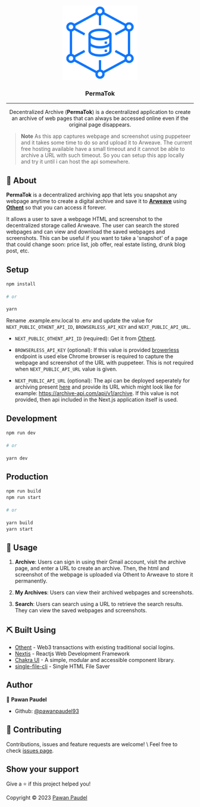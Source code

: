<p align="center">
  <a href="" rel="noopener"><img width=200px height=200px src="public/logo.svg" alt="PermaTok"></a>
</p>

<h3 align="center">PermaTok</h3>

---

<p align="center"> Decentralized Archive (<b>PermaTok</b>) is a decentralized application to create an archive of web pages that can always be accessed online even if the original page disappears.
    <br/>
</p>

> **Note**
> As this app captures webpage and screenshot using puppeteer and it takes some time to do so and upload it to Arweave. The current free hosting available have a small timeout and it cannot be able to archive a URL with such timeout. So you can setup this app locally and try it until i can host the api somewhere.

## 🧐 About

**PermaTok** is a decentralized archiving app that lets you snapshot any webpage anytime to create a digital archive and save it to **[Arweave](https://arweave.org/ 'Arweave')** using **[Othent](https://othent.io/ 'Othent')** so that you can access it forever.

It allows a user to save a webpage HTML and screenshot to the decentralized storage called Arweave. The user can search the stored webpages and can view and download the saved webpages and screenshots. This can be useful if you want to take a 'snapshot' of a page that could change soon: price list, job offer, real estate listing, drunk blog post, etc.

## Setup

```sh
npm install

# or

yarn
```

Rename .example.env.local to .env and update the value for `NEXT_PUBLIC_OTHENT_API_ID`, `BROWSERLESS_API_KEY` and `NEXT_PUBLIC_API_URL`.

- `NEXT_PUBLIC_OTHENT_API_ID` (required): Get it from [Othent](https://othent.io).

- `BROWSERLESS_API_KEY` (optional): If this value is provided [browerless](https://www.browserless.io/) endpoint is used else Chrome browser is required to capture the webpage and screenshot of the URL with puppeteer. This is not required when `NEXT_PUBLIC_API_URL` value is given.

- `NEXT_PUBLIC_API_URL` (optional): The api can be deployed seperately for archiving present [here](https://github.com/pawanpaudel93/permatok-api/) and provide its URL which might look like for example: <https://archive-api.com/api/v1/archive>. If this value is not provided, then api included in the Next.js application itself is used.

## Development

```sh
npm run dev

# or

yarn dev
```

## Production

```sh
npm run build
npm run start

# or

yarn build
yarn start
```

## 🎈 Usage

1. **Archive**: Users can sign in using their Gmail account, visit the archive page, and enter a URL to create an archive. Then, the html and screenshot of the webpage is uploaded via Othent to Arweave to store it permanently.

2. **My Archives**: Users can view their archived webpages and screenshots.

3. **Search**: Users can search using a URL to retrieve the search results. They can view the saved webpages and screenshots.

## ⛏️ Built Using

- [Othent](https://othent.io) - Web3 transactions with existing traditional social logins.
- [Nextjs](https://nextjs.org/) - Reactjs Web Development Framework
- [Chakra UI](https://chakra-ui.com/) - A simple, modular and accessible component library.
- [single-file-cli](https://github.com/pawanpaudel93/single-file-cli) - Single HTML File Saver

## Author

👤 **Pawan Paudel**

- Github: [@pawanpaudel93](https://github.com/pawanpaudel93)

## 🤝 Contributing

Contributions, issues and feature requests are welcome! \ Feel free to check [issues page](https://github.com/pawanpaudel93/permatok/issues).

## Show your support

Give a ⭐️ if this project helped you!

Copyright © 2023 [Pawan Paudel](https://github.com/pawanpaudel93)
